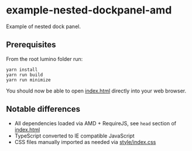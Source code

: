 # example-nested-dockpanel-amd

Example of nested dock panel.

## Prerequisites

From the root lumino folder run:

```
yarn install
yarn run build
yarn run minimize
```

You should now be able to open [index.html](./index.html) directly into your web browser.

## Notable differences

- All dependencies loaded via AMD + RequireJS, see `head` section of [index.html](./index.html)
- TypeScript converted to IE compatible JavaScript
- CSS files manually imported as needed via [style/index.css](style/index.css)
